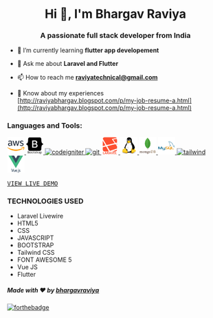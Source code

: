 <h1 align="center">Hi 👋, I'm Bhargav Raviya</h1>
<h3 align="center">A passionate full stack developer from India</h3>

- 🌱 I’m currently learning **flutter app developement**

- 💬 Ask me about **Laravel and Flutter**

- 📫 How to reach me **raviyatechnical@gmail.com**

- 📄 Know about my experiences [http://raviyabhargav.blogspot.com/p/my-job-resume-a.html](http://raviyabhargav.blogspot.com/p/my-job-resume-a.html)


<h3 align="left">Languages and Tools:</h3>
<p align="left"> <a href="https://aws.amazon.com" target="_blank" rel="noreferrer"> <img src="https://raw.githubusercontent.com/devicons/devicon/master/icons/amazonwebservices/amazonwebservices-original-wordmark.svg" alt="aws" width="40" height="40"/> </a> <a href="https://getbootstrap.com" target="_blank" rel="noreferrer"> <img src="https://raw.githubusercontent.com/devicons/devicon/master/icons/bootstrap/bootstrap-plain-wordmark.svg" alt="bootstrap" width="40" height="40"/> </a> <a href="https://codeigniter.com" target="_blank" rel="noreferrer"> <img src="https://cdn.worldvectorlogo.com/logos/codeigniter.svg" alt="codeigniter" width="40" height="40"/> </a> <a href="https://git-scm.com/" target="_blank" rel="noreferrer"> <img src="https://www.vectorlogo.zone/logos/git-scm/git-scm-icon.svg" alt="git" width="40" height="40"/> </a> <a href="https://laravel.com/" target="_blank" rel="noreferrer"> <img src="https://raw.githubusercontent.com/devicons/devicon/master/icons/laravel/laravel-plain-wordmark.svg" alt="laravel" width="40" height="40"/> </a> <a href="https://www.linux.org/" target="_blank" rel="noreferrer"> <img src="https://raw.githubusercontent.com/devicons/devicon/master/icons/linux/linux-original.svg" alt="linux" width="40" height="40"/> </a> <a href="https://www.mongodb.com/" target="_blank" rel="noreferrer"> <img src="https://raw.githubusercontent.com/devicons/devicon/master/icons/mongodb/mongodb-original-wordmark.svg" alt="mongodb" width="40" height="40"/> </a> <a href="https://www.mysql.com/" target="_blank" rel="noreferrer"> <img src="https://raw.githubusercontent.com/devicons/devicon/master/icons/mysql/mysql-original-wordmark.svg" alt="mysql" width="40" height="40"/> </a> <a href="https://tailwindcss.com/" target="_blank" rel="noreferrer"> <img src="https://www.vectorlogo.zone/logos/tailwindcss/tailwindcss-icon.svg" alt="tailwind" width="40" height="40"/> </a> <a href="https://vuejs.org/" target="_blank" rel="noreferrer"> <img src="https://raw.githubusercontent.com/devicons/devicon/master/icons/vuejs/vuejs-original-wordmark.svg" alt="vuejs" width="40" height="40"/> </a> </p>


<pre><a href="https://bhargavraviya.github.io/bhargavraviya">VIEW LIVE DEMO</a></pre>

### TECHNOLOGIES USED 
* Laravel Livewire
* HTML5
* CSS
* JAVASCRIPT
* BOOTSTRAP
* Tailwind CSS
* FONT AWESOME 5
* Vue JS
* Flutter

##### Made with ❤ by <a href="https://github.com/bhargavraviya">bhargavraviya</a>

[![forthebadge](https://forthebadge.com/images/badges/built-with-love.svg)](https://github.com/bhargavraviya)
